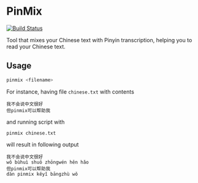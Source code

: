# PinMix

[![Build Status](https://travis-ci.org/lukaszkuczynski/pinmix.svg?branch=master)](https://travis-ci.org/lukaszkuczynski/pinmix)

Tool that mixes your Chinese text with Pinyin transcription, helping you to read your Chinese text.

## Usage

```bash
pinmix <filename>
```
For instance, having file `chinese.txt` with contents
```
我不会说中文很好
但pinmix可以帮助我
```
and running script with
```
pinmix chinese.txt
```
will result in following output
```
我不会说中文很好
wǒ bùhuì shuō zhōngwén hěn hǎo
但pinmix可以帮助我
dàn pinmix kěyǐ bāngzhù wǒ
```
